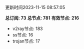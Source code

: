 更新时间2023-11-15 08:57:05

**总订阅: 73**
**总节点: 781**
**有效节点: 216**
- v2ray节点: 183
- ss节点: 16
- trojan节点: 17
